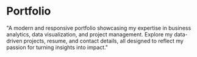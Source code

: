 # Portfolio
"A modern and responsive portfolio showcasing my expertise in business analytics, data visualization, and project management. Explore my data-driven projects, resume, and contact details, all designed to reflect my passion for turning insights into impact."
